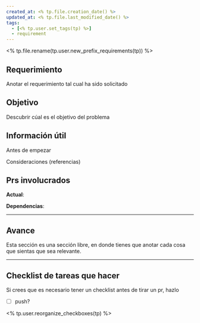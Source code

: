 ```yaml
---
created_at: <% tp.file.creation_date() %>
updated_at: <% tp.file.last_modified_date() %>
tags:
  - [<% tp.user.set_tags(tp) %>]
  - requirement
---
```


<% tp.file.rename(tp.user.new_prefix_requirements(tp)) %>

## Requerimiento

Anotar el requerimiento tal cual ha sido solicitado


## Objetivo

Descubrir cúal es el objetivo del problema


## Información útil

Antes de empezar

Consideraciones (referencias)

## Prs involucrados

**Actual**:

**Dependencias**:

---
## Avance

Esta sección es una sección libre, en donde tienes que anotar cada cosa que sientas que sea relevante.



---
## Checklist de tareas que hacer 

Si crees que es necesario tener un checklist antes de tirar un pr, hazlo

- [ ] push?

<% tp.user.reorganize_checkboxes(tp) %>